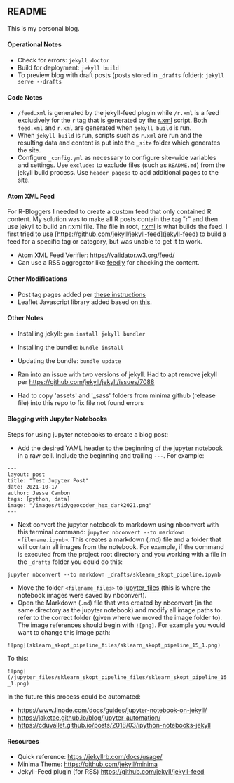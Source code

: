 ## README

This is my personal blog.

#### Operational Notes

* Check for errors: `jekyll doctor`
* Build for deployment: `jekyll build`
* To preview blog with draft posts (posts stored in `_drafts` folder): `jekyll serve --drafts`

#### Code Notes

* `/feed.xml` is generated by the jekyll-feed plugin while `/r.xml` is a feed exclusively for the `r` tag that is generated by the [r.xml](r.xml) script. Both `feed.xml` and `r.xml` are generated when `jekyll build` is run.
* When `jekyll build` is run, scripts such as `r.xml` are run and the resulting data and content is put into the `_site` folder which generates the site.
* Configure `_config.yml` as necessary to configure site-wide variables and settings. Use `exclude:` to exclude files (such as `README.md`) from the jekyll build process. Use `header_pages:` to add additional pages to the site.

#### Atom XML Feed

For R-Bloggers I needed to create a custom feed that only contained R content. My solution was to make all R posts contain the `tag` "r" and then use jekyll to build an r.xml file. The file in root, [r.xml](r.xml) is what builds the feed. I first tried to use [https://github.com/jekyll/jekyll-feed](jekyll-feed) to build a feed for a specific tag or category, but was unable to get it to work.

* Atom XML Feed Verifier: https://validator.w3.org/feed/
* Can use a RSS aggregator like [feedly](https://feedly.com/) for checking the content.

#### Other Modifications

- Post tag pages added per [these instructions](https://longqian.me/2017/02/09/github-jekyll-tag/)
- Leaflet Javascript library added based on [this](https://github.com/dieghernan/dieghernan.github.io/blob/master/_includes/leaflet.html).

#### Other Notes

* Installing jekyll: `gem install jekyll bundler`
* Installing the bundle: `bundle install`
* Updating the bundle: `bundle update`

* Ran into an issue with two versions of jekyll. Had to apt remove jekyll per https://github.com/jekyll/jekyll/issues/7088
* Had to copy 'assets' and '_sass' folders from minima github (release file) into this repo to fix file not found errors

#### Blogging with Jupyter Notebooks

Steps for using jupyter notebooks to create a blog post:

- Add the desired YAML header to the beginning of the jupyter notebook in a raw cell. Include the beginning and trailing `---`. For example:

```
---
layout: post
title: "Test Jupyter Post"
date: 2021-10-17
author: Jesse Cambon
tags: [python, data]
image: "/images/tidygeocoder_hex_dark2021.png"
---
```

- Next convert the jupyter notebook to markdown using nbconvert with this terminal command: `jupyter nbconvert --to markdown <filename.ipynb>`. This creates a markdown (.md) file and a folder that will contain all images from the notebook. For example, if the command is executed from the project root directory and you working with a file in the `_drafts` folder you could do this:

```shell
jupyter nbconvert --to markdown _drafts/sklearn_skopt_pipeline.ipynb
```

- Move the folder `<filename_files>` to [jupyter_files](jupyter_files) (this is where the notebook images were saved by nbconvert).
- Open the Markdown (`.md`) file that was created by nbconvert (in the same directory as the jupyter notebook) and modify all image paths to refer to the correct folder (given where we moved the image folder to). The image references should begin with `![png]`. For example you would want to change this image path:

`![png](sklearn_skopt_pipeline_files/sklearn_skopt_pipeline_15_1.png)`

To this:

`![png](/jupyter_files/sklearn_skopt_pipeline_files/sklearn_skopt_pipeline_15_1.png)`

In the future this process could be automated:

- https://www.linode.com/docs/guides/jupyter-notebook-on-jekyll/
- https://jaketae.github.io/blog/jupyter-automation/
- https://cduvallet.github.io/posts/2018/03/ipython-notebooks-jekyll 

#### Resources
* Quick reference: https://jekyllrb.com/docs/usage/
* Minima Theme: https://github.com/jekyll/minima
* Jekyll-Feed plugin (for RSS) https://github.com/jekyll/jekyll-feed
